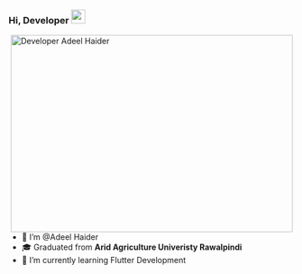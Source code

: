 ### Hi, Developer <img src="https://media.giphy.com/media/hvRJCLFzcasrR4ia7z/giphy.gif" width="25px">
<img align="right" alt="Developer Adeel Haider" src="https://cdn.dribbble.com/users/2659724/screenshots/15260020/media/7a047d4f6658eb03053a17b7f598415c.png?compress=1&resize=640x480&vertical=top" width="500" height="350" />

- 👋 I’m @Adeel Haider
- 🎓 Graduated from **Arid Agriculture Univeristy Rawalpindi**
- 🌱 I’m currently learning Flutter Development

<!---
AdeelHaiderAbbasi/AdeelHaiderAbbasi is a ✨ special ✨ repository because its `README.md` (this file) appears on your GitHub profile.
You can click the Preview link to take a look at your changes.
--->
